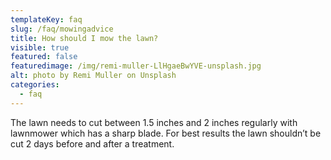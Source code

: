 ```yaml
---
templateKey: faq
slug: /faq/mowingadvice
title: How should I mow the lawn?
visible: true
featured: false
featuredimage: /img/remi-muller-LlHgaeBwYVE-unsplash.jpg
alt: photo by Remi Muller on Unsplash
categories:
  - faq
---
```


The lawn needs to cut between 1.5 inches and 2 inches regularly with lawnmower which has a sharp blade.   For best results the lawn shouldn’t be cut 2 days before and after a treatment.
